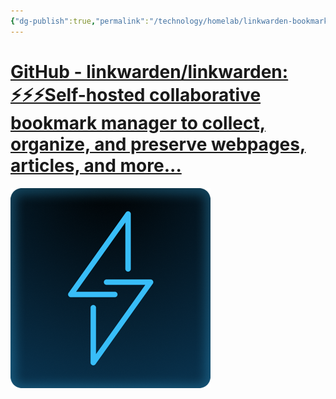 ```yaml
---
{"dg-publish":true,"permalink":"/technology/homelab/linkwarden-bookmark-manager/","tags":["FOSS","tools","homelab"],"noteIcon":"","created":"2024-10-12 7:34:14 pm","updated":"2024-10-12 7:34:26 pm"}
---
```



# [GitHub - linkwarden/linkwarden: ⚡️⚡️⚡️Self-hosted collaborative bookmark manager to collect, organize, and preserve webpages, articles, and more...](https://github.com/linkwarden/linkwarden?tab=readme-ov-file)

[![](https://github.com/linkwarden/linkwarden/raw/main/assets/logo.png)](https://github.com/linkwarden/linkwarden/blob/main/assets/logo.png)
